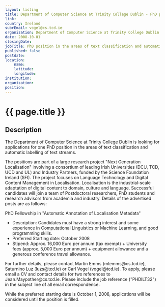 ```yaml
---
layout: listing
title: Department of Computer Science at Trinity College Dublin - PhD position in the areas of text classification and automatic labelling of text streams.
link:
country: Ireland
subrEmail: vogel@cs.tcd.ie
organization: Department of Computer Science at Trinity College Dublin 
date: 2008-10-01
closingDate: 
jobTitle: PhD position in the areas of text classification and automatic labelling of text streams.
published: false
postdate:
location:
    name: 
    latitude: 
    longitude: 
institution: 
organization: 
position: 
--- 
```



# {{ page.title }}

## Description





<p>The Department of Computer Science at Trinity College Dublin is
looking for applications for one PhD position in the areas of text
classification and automatic labelling of text streams.</p>

<p>The positions are part of a large research project "Next Generation
Localisation" involving a consortium of leading Irish Universities
(DCU, TCD, UCD and UL) and Industry Partners, funded by the Science
Foundation Ireland (SFI). The project focuses on Language Technology
and Digital Content Management in Localisation. Localisation is the
industrial-scale adaptation of digital content to domain, culture and
language. Successful candidates will join a team of Postdoctoral
researchers, PhD students and research advisors from academia and
industry. Details of the advertised posts are as follows:</p>

<p>PhD Fellowship in "Automatic Annotation of Localisation Metadata"</p>


<ul>
<li>Description: Candidates must have a strong interest and some
    experience in Computational Linguistics or Machine Learning, and
    good programming skills.</li>

<li>Preferred Starting date: October 2008
<li>Stipend: Approx. 16,000 Euro per annum (tax exempt) + University</li>
    fees (approx. 5,000 Euro per annum) + equipment allowance and a
    generous conference travel allowance.</li>
</ul>

<p> For further details, please contact Martin Emms (mtemms@cs.tcd.ie),
 Saturnino Luz (luzs@tcd.ie) or Carl Vogel (vogel@tcd.ie). To apply,
 please email a CV and contact details for two references to
 Jean.Maypother@cs.tcd.ie. Please include the job reference
 ("PHDILT32") in the subject line of all email correspondence.
</p>

<p>While the preferred starting date is October 1, 2008, applications
will be considered until the position is filled.
</p>

